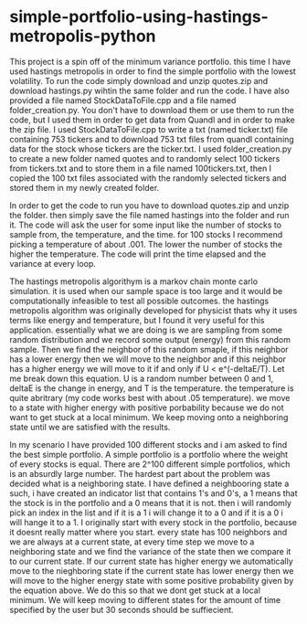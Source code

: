 # simple-portfolio-using-hastings-metropolis-python

This project is a spin off of the minimum variance portfolio. this time I have used hastings metropolis in order to find the simple 
portfolio with the lowest volatility. To run the code simply download and unzip quotes.zip and download hastings.py wihtin the same folder and run the code. I have also provided a file named StockDataToFile.cpp and a file named folder_creation.py. You don't have to download them or use them to run the code, but I used them in order to get data from Quandl and in order to make the zip file. I used StockDataToFile.cpp to write a txt (named ticker.txt) file containing 753 tickers and to download 753 txt files from quandl containing data for the stock whose tickers are the ticker.txt. I used folder_creation.py to create a new folder named quotes and to randomly select 100 tickers from tickers.txt and to store them in a file named 100tickers.txt, then I copied the 100 txt files associated with the randomly selected tickers and stored them in my newly created folder. 

In order to get the code to run you have to download quotes.zip and unzip the folder. then simply save the file named hastings into the
folder and run it. The code will ask the user for some input like the number of stocks to sample from, the temperature, and the time. for
100 stocks I recommend picking a temperature of about .001. The lower the number of stocks the higher the temperature. The code will print
the time elapsed and the variance at every loop.

The hastings metropolis algorithym is a markov chain monte carlo simulation. it is used when our sample space is too large and it would
be computationally infeasible to test all possible outcomes. the hastings metropolis algorithm was originally developed for physicist thats
why it uses terms like energy and temperature, but I found it very useful for this application. essentially what we are doing is we are 
sampling from some random distribution and we record some output (energy) from this random sample. Then we find the neighbor of this random
smaple, if this neighbor has a lower energy then we will move to the neighbor and if this neighbor has a higher energy we will move to it
if and only if U < e^(-deltaE/T). Let me break down this equation. U is a random number between 0 and 1, deltaE is the change in energy,
and T is the temperature. the temperature is quite abritrary (my code works best with about .05 temperature). we move to a state with 
higher energy with positive porbability because we do not want to get stuck at a local minimum. We keep moving onto a neighboring state 
until  we are satisfied with the results.

In my scenario I have provided 100 different stocks and i am asked to find the best simple portfolio. A simple portfolio is a portfolio
where the weight of every stocks is equal. There are 2^100 different simple portfolios, which is an absurdly large number. The hardest 
part about the problem was decided what is a neighboring state. I have defined a neighbooring state a such, i have created an indicator
list that contains 1's and 0's, a 1 means that the stock is in the portfolio and a 0 means that it is not. then i will randomly pick an 
index in the list and if it is a 1 i will change it to a 0 and if it is a 0 i will hange it to a 1. I originally start with every stock
in the portfolio, because it doesnt really matter where you start. every state has 100 neighbors and we are always at a current state,
at every time step we move to a neighboring state and we find the variance of the state then we compare it to our current state. If our 
current state has higher energy we automatically move to the nieghboring state if the current state has lower energy then we will move to 
the higher energy state with some positive probability given by the equation above. We do this so that we dont get stuck at a local minimum.
We will keep moving to different states for the amount of time specified by the user but 30 seconds should be suffiecient. 
